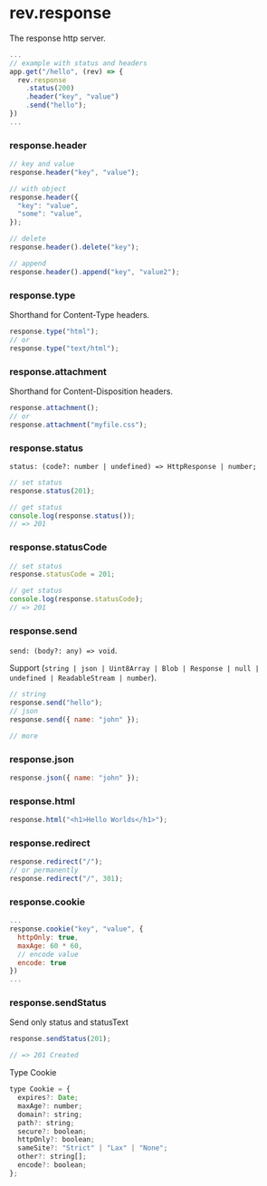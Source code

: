 # rev.response

The response http server.

```js
...
// example with status and headers
app.get("/hello", (rev) => {
  rev.response
    .status(200)
    .header("key", "value")
    .send("hello");
})
...
```

### response.header

```js
// key and value
response.header("key", "value");

// with object
response.header({
  "key": "value",
  "some": "value",
});

// delete
response.header().delete("key");

// append
response.header().append("key", "value2");
```

### response.type

Shorthand for Content-Type headers.

```js
response.type("html");
// or
response.type("text/html");
```

### response.attachment

Shorthand for Content-Disposition headers.

```js
response.attachment();
// or
response.attachment("myfile.css");
```

### response.status

`status: (code?: number | undefined) => HttpResponse | number;`

```js
// set status
response.status(201);

// get status
console.log(response.status());
// => 201
```

### response.statusCode

```js
// set status
response.statusCode = 201;

// get status
console.log(response.statusCode);
// => 201
```

### response.send

`send: (body?: any) => void`.

Support
(`string | json | Uint8Array | Blob | Response | null | undefined | ReadableStream | number`).

```js
// string
response.send("hello");
// json
response.send({ name: "john" });

// more
```

### response.json

```js
response.json({ name: "john" });
```

### response.html

```js
response.html("<h1>Hello Worlds</h1>");
```

### response.redirect

```js
response.redirect("/");
// or permanently
response.redirect("/", 301);
```

### response.cookie

```js
...
response.cookie("key", "value", {
  httpOnly: true,
  maxAge: 60 * 60,
  // encode value
  encode: true
})
...
```
### response.sendStatus
Send only status and statusText

```js
response.sendStatus(201);

// => 201 Created
```

Type Cookie

```js
type Cookie = {
  expires?: Date;
  maxAge?: number;
  domain?: string;
  path?: string;
  secure?: boolean;
  httpOnly?: boolean;
  sameSite?: "Strict" | "Lax" | "None";
  other?: string[];
  encode?: boolean;
};
```
